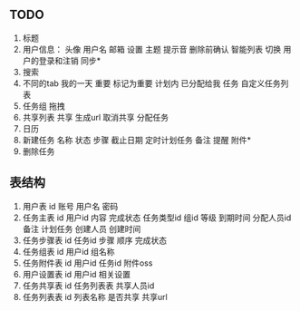 ## TODO
1. 标题
2. 用户信息：
        头像 
        用户名 
        邮箱 
        设置 主题 提示音 删除前确认 智能列表
        切换 用户的登录和注销
        同步*
3. 搜索  
4. 不同的tab 
          我的一天
          重要  标记为重要
          计划内
          已分配给我
          任务
          自定义任务列表
5. 任务组 拖拽 
6. 共享列表 
            共享 生成url 取消共享
            分配任务
7. 日历
8. 新建任务 名称
        状态
        步骤
        截止日期
        定时计划任务
        备注
        提醒
        附件*
9. 删除任务



## 表结构

1. 用户表
  id 账号 用户名 密码 
2. 任务主表
  id 用户id 内容 完成状态 任务类型id 组id  等级 到期时间  分配人员id 备注 计划任务 创建人员 创建时间
3. 任务步骤表
  id 任务id 步骤 顺序 完成状态
4. 任务组表
  id 用户id 组名称
5. 任务附件表
  id 用户id 任务id 附件oss
6. 用户设置表
  id 用户id 相关设置
7. 任务共享表
  id 任务列表表 共享人员id
8. 任务列表表
  id 列表名称 是否共享 共享url